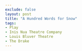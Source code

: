 ```yaml
---
exclude: false
layout: post
title: "A Hundred Words for Snow"
tags:
- Play
- Inis Nua Theatre Company
- Louis Bluver Theatre
- The Drake
---
```

